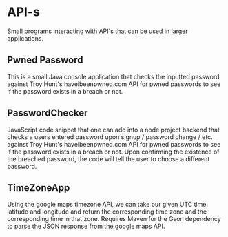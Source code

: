 # API-s
Small programs interacting with API's that can be used in larger applications.

## Pwned Password 
This is a small Java console application that checks the inputted password against Troy Hunt's haveibeenpwned.com API for pwned passwords to see if the password exists in a breach or not.

## PasswordChecker
JavaScript code snippet that one can add into a node project backend that checks a users entered password upon signup / password change / etc. against Troy Hunt's haveibeenpwned.com API for pwned passwords to see if the password exists in a breach or not. Upon confirming the existence of the breached password, the code will tell the user to choose a different password.

## TimeZoneApp
Using the google maps timezone API, we can take our given UTC time, latitude and longitude and return the corresponding time zone and the corresponding time in that zone. Requires Maven for the Gson dependency to parse the JSON response from the google maps API.
